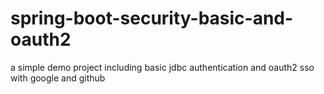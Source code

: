 # spring-boot-security-basic-and-oauth2
a simple demo project including basic jdbc authentication and oauth2 sso with google and github
